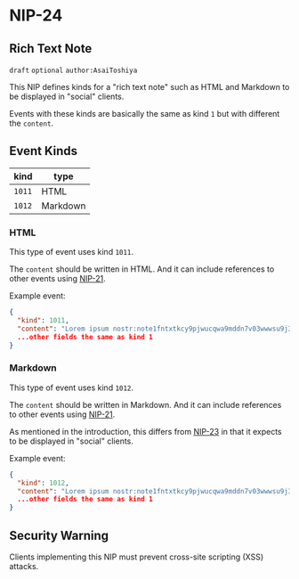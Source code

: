 NIP-24
======

Rich Text Note
--------------

`draft` `optional` `author:AsaiToshiya`

This NIP defines kinds for a "rich text note" such as HTML and Markdown to be displayed in "social" clients.

Events with these kinds are basically the same as kind `1` but with different the `content`.

## Event Kinds

| kind   | type     |
| ------ | -------- |
| `1011` | HTML     |
| `1012` | Markdown |

### HTML

This type of event uses kind `1011`.

The `content` should be written in HTML. And it can include references to other events using [NIP-21](21.md).

Example event:

```json
{
  "kind": 1011,
  "content": "Lorem ipsum nostr:note1fntxtkcy9pjwucqwa9mddn7v03wwwsu9j330jj350nvhpky2tuaspk6nqc",
  ...other fields the same as kind 1
}
```

### Markdown

This type of event uses kind `1012`.

The `content` should be written in Markdown. And it can include references to other events using [NIP-21](21.md).

As mentioned in the introduction, this differs from [NIP-23](23.md) in that it expects to be displayed in "social" clients.

Example event:

```json
{
  "kind": 1012,
  "content": "Lorem ipsum nostr:note1fntxtkcy9pjwucqwa9mddn7v03wwwsu9j330jj350nvhpky2tuaspk6nqc",
  ...other fields the same as kind 1
}
```

## Security Warning

Clients implementing this NIP must prevent cross-site scripting (XSS) attacks.
